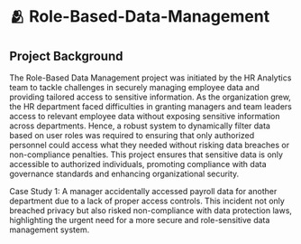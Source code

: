 # 🫂 Role-Based-Data-Management

## Project Background
The Role-Based Data Management project was initiated by the HR Analytics team to tackle challenges in securely managing employee data and providing tailored access to sensitive information. As the organization grew, the HR department faced difficulties in granting managers and team leaders access to relevant employee data without exposing sensitive information across departments. Hence, a robust system to dynamically filter data based on user roles was required to ensuring that only authorized personnel could access what they needed without risking data breaches or non-compliance penalties. This project ensures that sensitive data is only accessible to authorized individuals, promoting compliance with data governance standards and enhancing organizational security. 

Case Study 1: A manager accidentally accessed payroll data for another department due to a lack of proper access controls. This incident not only breached privacy but also risked non-compliance with data protection laws, highlighting the urgent need for a more secure and role-sensitive data management system.
